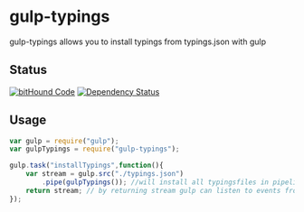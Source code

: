 # gulp-typings
gulp-typings allows you to install typings from typings.json with gulp

## Status
[![bitHound Code](https://www.bithound.io/github/typings/gulp-typings/badges/code.svg)](https://www.bithound.io/github/pushrocks/gulp-typings)
[![Dependency Status](https://david-dm.org/typings/gulp-typings.svg)](https://david-dm.org/pushrocks/gulp-typings)

## Usage

```js
var gulp = require("gulp");
var gulpTypings = require("gulp-typings");

gulp.task("installTypings",function(){
    var stream = gulp.src("./typings.json")
        .pipe(gulpTypings()); //will install all typingsfiles in pipeline.
    return stream; // by returning stream gulp can listen to events from the stream and knows when it is finished.
});
```
